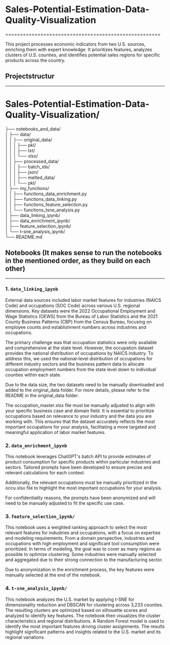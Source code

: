 # Sales-Potential-Estimation-Data-Quality-Visualization
=====================================================

This project processes economic indicators from two U.S. sources, enriching them with expert knowledge. 
It prioritizes features, analyzes clusters of U.S. counties, and identifies potential sales regions 
for specific products across the country.


## Projectstructur
---------------

# Sales-Potential-Estimation-Data-Quality-Visualization/

├── notebooks_and_data/  
│   ├── data/  
│   │   ├── original_data/  
│   │   │   ├── pkl/  
│   │   │   ├── txt/  
│   │   │   └── xlsx/  
│   │   ├── processed_data/  
│   │   │   ├── batch_ids/  
│   │   │   ├── json/  
│   │   │   ├── melted_data/  
│   │   │   └── pkl/  
│   ├── my_functions/  
│   │   ├── functions_data_enrichment.py  
│   │   ├── functions_data_linking.py  
│   │   ├── functions_feature_selection.py  
│   │   └── functions_tsne_analysis.py  
│   ├── data_linking_ipynb/  
│   ├── data_enrichment_ipynb/  
│   ├── feature_selection_ipynb/  
│   └── t-sne_analysis_ipynb/  
└── README.md


## Notebooks (It makes sense to run the notebooks in the mentioned order, as they build on each other)
----------
### 1. `data_linking_ipynb`
External data sources included labor market features for industries (NAICS Code) and occupations (SOC Code) across various U.S. regional dimensions. Key datasets were the 2022 Occupational Employment and Wage Statistics (OEWS) from the Bureau of Labor Statistics and the 2021 County Business Patterns (CBP) from the Census Bureau, focusing on employee counts and establishment numbers across industries and occupations.

The primary challenge was that occupation statistics were only available and comprehensive at the state level. However, the occupation dataset provides the national distribution of occupations by NAICS industry. To address this, we used the national-level distribution of occupations for different industry sectors and the business pattern data to allocate occupation employment numbers from the state level down to individual counties within each state.

Due to the data size, the two datasets need to be manually downloaded and added to the original_data folder. For more details, please refer to the README in the original_data folder.

The occupation_master.xlsx file must be manually adjusted to align with your specific business case and domain field. It is essential to prioritize occupations based on relevance to your industry and the data you are working with. This ensures that the dataset accurately reflects the most important occupations for your analysis, facilitating a more targeted and meaningful application of labor market features.


### 2. `data_enrichment_ipynb`
This notebook leverages ChatGPT's batch API to provide estimates of product consumption for specific products within particular industries and sectors. Tailored prompts have been developed to ensure precise and relevant calculations for each context. 

Additionally, the relevant occupations must be manually prioritized in the occu.xlsx file to highlight the most important occupations for your analysis.

For confidentiality reasons, the prompts have been anonymized and will need to be manually adjusted to fit the specific use case.

### 3. `feature_selection_ipynb/`
This notebook uses a weighted ranking approach to select the most relevant features for industries and occupations, with a focus on expertise and modeling requirements. From a domain perspective, industries and occupations with high employment and significant tool consumption were prioritized. In terms of modeling, the goal was to cover as many regions as possible to optimize clustering. Some industries were manually selected and aggregated due to their strong connection to the manufacturing sector.

Due to anonymization in the enrichment process, the key features were manually selected at the end of the notebook.

### 4. `t-sne_analysis_ipynb/`
This notebook analyzes the U.S. market by applying t-SNE for dimensionality reduction and DBSCAN for clustering across 3,233 counties. The resulting clusters are optimized based on silhouette scores and analyzed to identify key features. The notebook then visualizes the cluster characteristics and regional distributions. A Random Forest model is used to identify the most important features driving cluster assignments. The results highlight significant patterns and insights related to the U.S. market and its regional variations.


